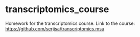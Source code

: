 # transcriptomics_course
Homework for the transcriptomics course.
Link to the course: https://github.com/serjisa/transcriptomics.msu
